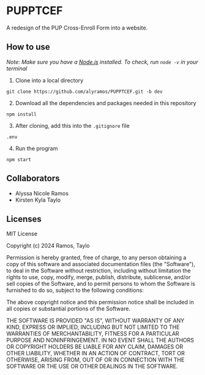 # PUPPTCEF

A redesign of the PUP Cross-Enroll Form into a website.

## How to use

*Note: Make sure you have a [Node.js](https://nodejs.org/en/) installed. To check, run `node -v` in your terminal*

1. Clone into a local directory
```
git clone https://github.com/alyramos/PUPPTCEF.git -b dev
```
2. Download all the dependencies and packages needed in this repository
```
npm install
```
3. After cloning, add this into the `.gitignore` file
```
.env
```
4. Run the program
```
npm start
```

## Collaborators

- Alyssa Nicole Ramos
- Kirsten Kyla Taylo


## Licenses

MIT License

Copyright (c) 2024 Ramos, Taylo

Permission is hereby granted, free of charge, to any person obtaining a copy of this software and associated documentation files (the "Software"), to deal in the Software without restriction, including without limitation the rights to use, copy, modify, merge, publish, distribute, sublicense, and/or sell copies of the Software, and to permit persons to whom the Software is furnished to do so, subject to the following conditions:

The above copyright notice and this permission notice shall be included in all copies or substantial portions of the Software.

THE SOFTWARE IS PROVIDED "AS IS", WITHOUT WARRANTY OF ANY KIND, EXPRESS OR IMPLIED, INCLUDING BUT NOT LIMITED TO THE WARRANTIES OF MERCHANTABILITY, FITNESS FOR A PARTICULAR PURPOSE AND NONINFRINGEMENT. IN NO EVENT SHALL THE AUTHORS OR COPYRIGHT HOLDERS BE LIABLE FOR ANY CLAIM, DAMAGES OR OTHER LIABILITY, WHETHER IN AN ACTION OF CONTRACT, TORT OR OTHERWISE, ARISING FROM, OUT OF OR IN CONNECTION WITH THE SOFTWARE OR THE USE OR OTHER DEALINGS IN THE SOFTWARE.
